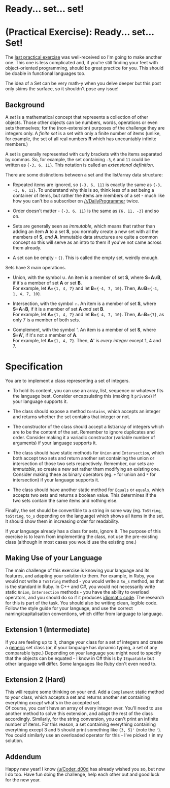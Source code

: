 # Ready... set... set!
<div class="md"><h1><a href="#PEIcon"></a> <strong>(Practical Exercise)</strong>: Ready... set... Set!</h1>
<p>The <a href="/r/dailyprogrammer/comments/2nr6c4/20141129_challenge_190_practical_exercise_the/">last practical exercise</a> was well-received so I'm going to make another one. This one is less complicated and, if you're still finding your feet with object-oriented programming, should be great practice for you. This should be doable in functional languages too.</p>
<p>The idea of a Set can be very math-y when you delve deeper but this post only skims the surface, so it shouldn't pose any issue!</p>
<h2>Background</h2>
<p>A <em>set</em> is a mathematical concept that represents a collection of other objects. Those other objects can be numbers, words, operations or even sets themselves; for the (non-extension) purposes of the challenge they are integers only. A <em>finite set</em> is a set with only a finite number of items (unlike, for example, the set of all real numbers <strong>R</strong> which has uncountably infinite members.)</p>
<p>A set is generally represented with curly brackets with the items separated by commas. So, for example, the set containing <code>-3</code>, <code>6</code> and <code>11</code> could be written as <code>{-3, 6, 11}</code>. This notation is called an <em>extensional definition</em>. </p>
<p>There are some distinctions between a set and the list/array data structure:</p>
<ul>
<li><p>Repeated items are ignored, so <code>{-3, 6, 11}</code> is exactly the same as <code>{-3, -3, 6, 11}</code>. To understand why this is so, think less of a set being a container of items, but rather the items are members of a set - much like how you can't be a subscriber on <a href="/r/DailyProgrammer">/r/DailyProgrammer</a> twice.</p></li>
<li><p>Order doesn't matter - <code>{-3, 6, 11}</code> is the same as <code>{6, 11, -3}</code> and so on. </p></li>
<li><p>Sets are generally seen as <em>immutable</em>, which means that rather than adding an item <strong>A</strong> to a set <strong>S</strong>, you normally create a new set with all the members of <strong>S</strong>, <em>and</em> <strong>A</strong>. Immutable data structures are quite a common concept so this will serve as an intro to them if you've not came across them already.</p></li>
<li><p>A set can be empty - <code>{}</code>. This is called the empty set, weirdly enough.</p></li>
</ul>
<p>Sets have 3 main operations.</p>
<ul>
<li><p>Union, with the symbol ∪. An item is a member of set <strong>S</strong>, where <strong>S</strong>=<strong>A</strong>∪<strong>B</strong>, if it's a member of set <strong>A</strong> or set <strong>B</strong>.<br/>
For example, let <strong>A</strong>=<code>{1, 4, 7}</code> and let <strong>B</strong>=<code>{-4, 7, 10}</code>. Then, <strong>A</strong>∪<strong>B</strong>=<code>{-4, 1, 4, 7, 10}</code>.</p></li>
<li><p>Intersection, with the symbol ∩. An item is a member of set <strong>S</strong>, where <strong>S</strong>=<strong>A</strong>∩<strong>B</strong>, if it is a member of set <strong>A</strong> <em>and</em> set <strong>B</strong>.<br/>
For example, let <strong>A</strong>=<code>{1, 4, 7}</code> and let <strong>B</strong>=<code>{-4, 7, 10}</code>. Then, <strong>A</strong>∩<strong>B</strong>=<code>{7}</code>, as only 7 is a member of both sets.</p></li>
<li><p>Complement, with the symbol '. An item is a member of set <strong>S</strong>, where <strong>S</strong>=<strong>A</strong>', if it's not a member of <strong>A</strong>.<br/>
For example, let <strong>A</strong>=<code>{1, 4, 7}</code>. Then, <strong>A</strong>' is <em>every integer</em> except 1, 4 and 7.</p></li>
</ul>
<h1>Specification</h1>
<p>You are to implement a class representing a set of integers.</p>
<ul>
<li><p>To hold its content, you can use an array, list, sequence or whatever fits the language best. Consider encapsulating this (making it <code>private</code>) if your language supports it.</p></li>
<li><p>The class should expose a method <code>Contains</code>, which accepts an integer and returns whether the set contains that integer or not.</p></li>
<li><p>The constructor of the class should accept a list/array of integers which are to be the content of the set. Remember to ignore duplicates and order. Consider making it a variadic constructor (variable number of arguments) if your language supports it.</p></li>
<li><p>The class should have static methods for <code>Union</code> and <code>Intersection</code>, which both accept two sets and return another set containing the union or intersection of those two sets respectively. Remember, our sets are <em>immutable</em>, so create a new set rather tham modifying an existing one. Consider making these as binary operators (eg. <code>+</code> for union and <code>*</code> for intersection) if your language supports it.</p></li>
<li><p>The class should have another static method for <code>Equals</code> or <code>equals</code>, which accepts two sets and returns a boolean value. This determines if the two sets contain the same items and nothing else.</p></li>
</ul>
<p>Finally, the set should be convertible to a string in some way (eg. <code>ToString</code>, <code>toString</code>, <code>to_s</code> depending on the language) which shows all items in the set. It should show them in increasing order for readability.</p>
<p>If your language already has a class for sets, ignore it. The purpose of this exercise is to learn from implementing the class, not use the pre-existing class (although in most cases you would use the existing one.)</p>
<h2>Making Use of your Language</h2>
<p>The main challenge of this exercise is knowing your language and its features, and adapting your solution to them. For example, in Ruby, you would not write a <code>ToString</code> method - you would write a <code>to_s</code> method, as that is the standard in Ruby. In C++ and C#, you would not necessarily write static <code>Union</code>, <code>Intersection</code> methods - you have the ability to overload operators, and you should do so if it produces <a href="http://en.wikipedia.org/wiki/Programming_idiom">idiomatic code</a>. The research for this is part of the task. You should also be writing clean, legible code. Follow the style guide for your language, and use the correct naming/capitalisation conventions, which differ from language to language.</p>
<h2>Extension 1 (Intermediate)</h2>
<p>If you are feeling up to it, change your class for a set of integers and create a <a href="http://en.wikipedia.org/wiki/Generic_programming">generic</a> set class (or, if your language has dynamic typing, a set of any comparable type.) Depending on your language you might need to specify that the objects can be equated - I know in C# this is by <code>IEquatable</code> but other language will differ. Some languages like Ruby don't even need to.</p>
<h2>Extension 2 (Hard)</h2>
<p>This will require some thinking on your end. Add a <code>Complement</code> static method to your class, which accepts a set and returns another set containing everything <em>except</em> what's in the accepted set.<br/>
Of course, you can't have an array of every integer ever. You'll need to use another method to solve this extension, and adapt the rest of the class accordingly. Similarly, for the string conversion, you can't print an infinite number of items. For this reason, a set containing everything containing everything except 3 and 5 should print something like <code>{3, 5}'</code> (note the <code>'</code>). You could similarly use an overloaded operator for this - I've picked <code>!</code> in my solution.</p>
<h2>Addendum</h2>
<p>Happy new year! I know <a href="/u/Coder_d00d">/u/Coder_d00d</a> has already wished you so, but now I do too. Have fun doing the challenge, help each other out and good luck for the new year.</p>
</div>
